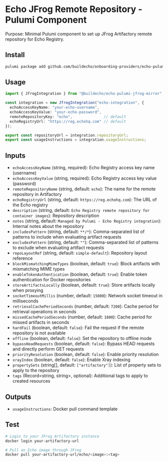 # Echo JFrog Remote Repository - Pulumi Component

Purpose: Minimal Pulumi component to set up JFrog Artifactory remote repository for Echo Registry.

## Install
```bash
pulumi package add github.com/buildecho/onboarding-providers/echo-pulumi-jfrog-mirror
```

## Usage
```ts
import { JfrogIntegration } from "@buildecho/echo-pulumi-jfrog-mirror";

const integration = new JfrogIntegration("echo-integration", {
  echoAccessKeyName: "your-echo-username",
  echoAccessKeyValue: "your-echo-password",
  remoteRepositoryKey: "echo",              // default
  echoRegistryUrl: "https://reg.echohq.com" // default
});

export const repositoryUrl = integration.repositoryUrl;
export const usageInstructions = integration.usageInstructions;
```

## Inputs
- `echoAccessKeyName` (string, required): Echo Registry access key name (username)
- `echoAccessKeyValue` (string, required): Echo Registry access key value (password)
- `remoteRepositoryName` (string, default: `echo`): The name for the remote repository in Artifactory
- `echoRegistryUrl` (string, default: `https://reg.echohq.com`): The URL of the Echo registry
- `description` (string, default: `Echo Registry remote repository for container images`): Repository description
- `notes` (string, default: `Managed by Pulumi - Echo Registry integration`): Internal notes about the repository
- `includesPattern` (string, default: `**/*`): Comma-separated list of patterns to include when evaluating artifact requests
- `excludesPattern` (string, default: `""`): Comma-separated list of patterns to exclude when evaluating artifact requests
- `repoLayoutRef` (string, default: `simple-default`): Repository layout reference
- `blockMismatchingMimeTypes` (boolean, default: `true`): Block artifacts with mismatching MIME types
- `enableTokenAuthentication` (boolean, default: `true`): Enable token authentication for Docker repositories
- `storeArtifactsLocally` (boolean, default: `true`): Store artifacts locally when proxying
- `socketTimeoutMillis` (number, default: `15000`): Network socket timeout in milliseconds
- `retrievalCachePeriodSeconds` (number, default: `7200`): Cache period for retrieval operations in seconds
- `missedCachePeriodSeconds` (number, default: `1800`): Cache period for missed artifacts in seconds
- `hardFail` (boolean, default: `false`): Fail the request if the remote repository is not available
- `offline` (boolean, default: `false`): Set the repository to offline mode
- `bypassHeadRequests` (boolean, default: `false`): Bypass HEAD requests and directly perform GET requests
- `priorityResolution` (boolean, default: `false`): Enable priority resolution
- `xrayIndex` (boolean, default: `false`): Enable Xray indexing
- `propertySets` (string[], default: `["artifactory"]`): List of property sets to apply to the repository
- `tags` (Record<string, string>, optional): Additional tags to apply to created resources

## Outputs
- `usageInstructions`: Docker pull command template

## Test
```bash
# Login to your JFrog Artifactory instance
docker login your-artifactory-url

# Pull an Echo image through JFrog
docker pull your-artifactory-url/echo/<image>:<tag>
``` 
